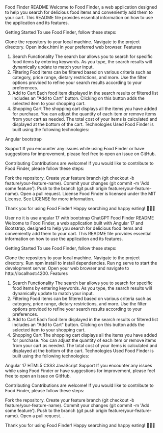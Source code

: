 Food Finder README
Welcome to Food Finder, a web application designed to help you search for delicious food items and conveniently add them to your cart. This README file provides essential information on how to use the application and its features.

Getting Started
To use Food Finder, follow these steps:

Clone the repository to your local machine.
Navigate to the project directory.
Open index.html in your preferred web browser.
Features
1. Search Functionality
The search bar allows you to search for specific food items by entering keywords.
As you type, the search results will dynamically update to match your input.
2. Filtering
Food items can be filtered based on various criteria such as category, price range, dietary restrictions, and more.
Use the filter options provided to refine your search results according to your preferences.
3. Add to Cart
Each food item displayed in the search results or filtered list includes an "Add to Cart" button.
Clicking on this button adds the selected item to your shopping cart.
4. Shopping Cart
The shopping cart displays all the items you have added for purchase.
You can adjust the quantity of each item or remove items from your cart as needed.
The total cost of your items is calculated and displayed at the bottom of the cart.
Technologies Used
Food Finder is built using the following technologies:

Angular
bootstrap

Support
If you encounter any issues while using Food Finder or have suggestions for improvement, please feel free to open an issue on GitHub.

Contributing
Contributions are welcome! If you would like to contribute to Food Finder, please follow these steps:

Fork the repository.
Create your feature branch (git checkout -b feature/your-feature-name).
Commit your changes (git commit -m 'Add some feature').
Push to the branch (git push origin feature/your-feature-name).
Open a pull request.
License
Food Finder is licensed under the MIT License. See LICENSE for more information.

Thank you for using Food Finder! Happy searching and happy eating! 🍔🥗🍕

User
no it is use angular  17 with bootstrap
ChatGPT
Food Finder README
Welcome to Food Finder, a web application built with Angular 17 and Bootstrap, designed to help you search for delicious food items and conveniently add them to your cart. This README file provides essential information on how to use the application and its features.

Getting Started
To use Food Finder, follow these steps:

Clone the repository to your local machine.
Navigate to the project directory.
Run npm install to install dependencies.
Run ng serve to start the development server.
Open your web browser and navigate to http://localhost:4200.
Features
1. Search Functionality
The search bar allows you to search for specific food items by entering keywords.
As you type, the search results will dynamically update to match your input.
2. Filtering
Food items can be filtered based on various criteria such as category, price range, dietary restrictions, and more.
Use the filter options provided to refine your search results according to your preferences.
3. Add to Cart
Each food item displayed in the search results or filtered list includes an "Add to Cart" button.
Clicking on this button adds the selected item to your shopping cart.
4. Shopping Cart
The shopping cart displays all the items you have added for purchase.
You can adjust the quantity of each item or remove items from your cart as needed.
The total cost of your items is calculated and displayed at the bottom of the cart.
Technologies Used
Food Finder is built using the following technologies:

Angular 17
HTML5
CSS3
JavaScript
Support
If you encounter any issues while using Food Finder or have suggestions for improvement, please feel free to open an issue on GitHub.

Contributing
Contributions are welcome! If you would like to contribute to Food Finder, please follow these steps:

Fork the repository.
Create your feature branch (git checkout -b feature/your-feature-name).
Commit your changes (git commit -m 'Add some feature').
Push to the branch (git push origin feature/your-feature-name).
Open a pull request.
.

Thank you for using Food Finder! Happy searching and happy eating! 🍔🥗🍕
